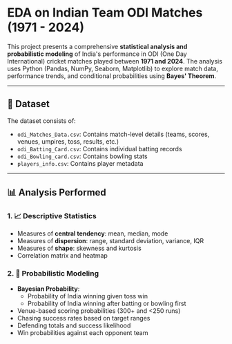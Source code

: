 # EDA on Indian Team ODI Matches (1971 - 2024)

This project presents a comprehensive **statistical analysis and probabilistic modeling** of India's performance in ODI (One Day International) cricket matches played between **1971 and 2024**. The analysis uses Python (Pandas, NumPy, Seaborn, Matplotlib) to explore match data, performance trends, and conditional probabilities using **Bayes' Theorem**.

---

## 📁 Dataset

The dataset consists of:
- `odi_Matches_Data.csv`: Contains match-level details (teams, scores, venues, umpires, toss, results, etc.)
- `odi_Batting_Card.csv`: Contains individual batting records
- `odi_Bowling_card.csv`: Contains bowling stats
- `players_info.csv`: Contains player metadata

---

## 📊 Analysis Performed

### 1. 📈 Descriptive Statistics
- Measures of **central tendency**: mean, median, mode
- Measures of **dispersion**: range, standard deviation, variance, IQR
- Measures of **shape**: skewness and kurtosis
- Correlation matrix and heatmap

### 2. 🧠 Probabilistic Modeling
- **Bayesian Probability**:
  - Probability of India winning given toss win
  - Probability of India winning after batting or bowling first
- Venue-based scoring probabilities (300+ and <250 runs)
- Chasing success rates based on target ranges
- Defending totals and success likelihood
- Win probabilities against each opponent team

